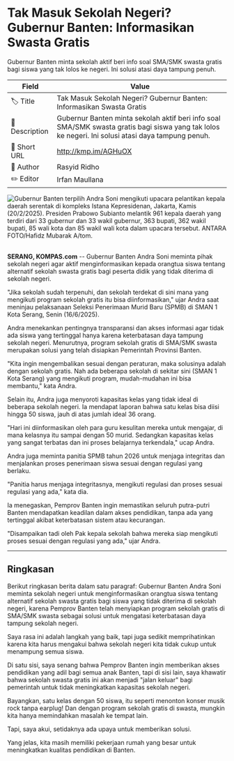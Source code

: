 # Tak Masuk Sekolah Negeri? Gubernur Banten: Informasikan Swasta Gratis

Gubernur Banten minta sekolah aktif beri info soal SMA/SMK swasta gratis bagi siswa yang tak lolos ke negeri. Ini solusi atasi daya tampung penuh.

| Field         | Value                                                       |
|---------------|-------------------------------------------------------------|
| 🏷️ Title       | Tak Masuk Sekolah Negeri? Gubernur Banten: Informasikan Swasta Gratis |
| 📝 Description | Gubernur Banten minta sekolah aktif beri info soal SMA/SMK swasta gratis bagi siswa yang tak lolos ke negeri. Ini solusi atasi daya tampung penuh. |
| 🔗 Short URL   | http://kmp.im/AGHuOX |
| 👤 Author      | Rasyid Ridho |
| ✏️ Editor      | Irfan Maullana |

![Gubernur Banten terpilih Andra Soni mengikuti upacara pelantikan kepala daerah serentak di kompleks Istana Kepresidenan, Jakarta, Kamis (20/2/2025). Presiden Prabowo Subianto melantik 961 kepala daerah yang terdiri dari 33 gubernur dan 33 wakil gubernur, 363 bupati, 362 wakil bupati, 85 wali kota dan 85 wakil wali kota dalam upacara tersebut. ANTARA FOTO/Hafidz Mubarak A/tom.](https://asset.kompas.com/crops/OCPdPwQWjK7jxcv7h-iJ_jR44e8=/0x0:1000x667/750x500/data/photo/2025/02/20/67b6f00195657.jpg)

\
**SERANG, KOMPAS.com** -- Gubernur Banten Andra Soni meminta pihak sekolah negeri agar aktif menginformasikan kepada orangtua siswa tentang alternatif sekolah swasta gratis bagi peserta didik yang tidak diterima di sekolah negeri.

\"Jika sekolah sudah terpenuhi, dan sekolah terdekat di sini mana yang mengikuti program sekolah gratis itu bisa diinformasikan,\" ujar Andra saat meninjau pelaksanaan Seleksi Penerimaan Murid Baru (SPMB) di SMAN 1 Kota Serang, Senin (16/6/2025).

Andra menekankan pentingnya transparansi dan akses informasi agar tidak ada siswa yang tertinggal hanya karena keterbatasan daya tampung sekolah negeri. Menurutnya, program sekolah gratis di SMA/SMK swasta merupakan solusi yang telah disiapkan Pemerintah Provinsi Banten.

\"Kita ingin mengembalikan sesuai dengan peraturan, maka solusinya adalah dengan sekolah gratis. Nah ada beberapa sekolah di sekitar sini (SMAN 1 Kota Serang) yang mengikuti program, mudah-mudahan ini bisa membantu,\" kata Andra.

Selain itu, Andra juga menyoroti kapasitas kelas yang tidak ideal di beberapa sekolah negeri. Ia mendapat laporan bahwa satu kelas bisa diisi hingga 50 siswa, jauh di atas jumlah ideal 36 orang.

\"Hari ini diinformasikan oleh para guru kesulitan mereka untuk mengajar, di mana kelasnya itu sampai dengan 50 murid. Sedangkan kapasitas kelas yang sangat terbatas dan ini proses belajarnya terkendala,\" ucap Andra.

Andra juga meminta panitia SPMB tahun 2026 untuk menjaga integritas dan menjalankan proses penerimaan siswa sesuai dengan regulasi yang berlaku.

\"Panitia harus menjaga integritasnya, mengikuti regulasi dan proses sesuai regulasi yang ada,\" kata dia.

Ia menegaskan, Pemprov Banten ingin memastikan seluruh putra-putri Banten mendapatkan keadilan dalam akses pendidikan, tanpa ada yang tertinggal akibat keterbatasan sistem atau kecurangan.

\"Disampaikan tadi oleh Pak kepala sekolah bahwa mereka siap mengikuti proses sesuai dengan regulasi yang ada,\" ujar Andra.

---
## Ringkasan

Berikut ringkasan berita dalam satu paragraf: Gubernur Banten Andra Soni meminta sekolah negeri untuk menginformasikan orangtua siswa tentang alternatif sekolah swasta gratis bagi siswa yang tidak diterima di sekolah negeri, karena Pemprov Banten telah menyiapkan program sekolah gratis di SMA/SMK swasta sebagai solusi untuk mengatasi keterbatasan daya tampung sekolah negeri.



Saya rasa ini adalah langkah yang baik, tapi juga sedikit memprihatinkan karena kita harus mengakui bahwa sekolah negeri kita tidak cukup untuk menampung semua siswa.

 Di satu sisi, saya senang bahwa Pemprov Banten ingin memberikan akses pendidikan yang adil bagi semua anak Banten, tapi di sisi lain, saya khawatir bahwa sekolah swasta gratis ini akan menjadi "jalan keluar" bagi pemerintah untuk tidak meningkatkan kapasitas sekolah negeri.

 Bayangkan, satu kelas dengan 50 siswa, itu seperti menonton konser musik rock tanpa earplug! Dan dengan program sekolah gratis di swasta, mungkin kita hanya memindahkan masalah ke tempat lain.

 Tapi, saya akui, setidaknya ada upaya untuk memberikan solusi.

 Yang jelas, kita masih memiliki pekerjaan rumah yang besar untuk meningkatkan kualitas pendidikan di Banten.
